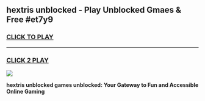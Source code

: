 
## hextris unblocked - Play Unblocked Gmaes & Free #et7y9
<h3>
<a href="https://news.freeplayer.one?title=hextris_unblocked&ref=27F">CLICK TO PLAY</a></h3>
<hr>

<h3>
<a href="https://news.freeplayer.one?title=hextris_unblocked&ref=27F">CLICK 2 PLAY</a>
  
</h3>

<a href="https://news.freeplayer.one?title=hextris_unblocked&ref=27F/"><img src="https://clearcache.store/games.png"></a>


**hextris unblocked games unblocked: Your Gateway to Fun and Accessible Online Gaming**
